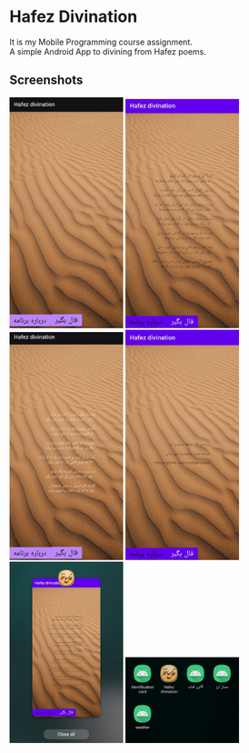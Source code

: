 # Hafez Divination 

It is my Mobile Programming course assignment.  
A simple Android App to divining from Hafez poems. 

## Screenshots 

<img src="images/mainmenu.jpg" alt="drawing" style="width:200px;"/> <img src="images/fal1.jpg" alt="drawing" style="width:200px;"/>
<img src="images/fal2.jpg" alt="drawing" style="width:200px;"/> <img src="images/about.jpg" alt="drawing" style="width:200px;"/>
 <img src="images/icon2.jpg" alt="drawing" style="width:200px;"/> <img src="images/icon.jpg" alt="drawing" style="width:200px;"/>
